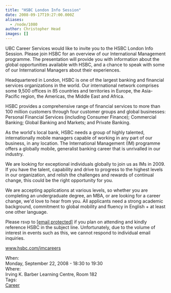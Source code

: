 ```yaml
---
title: "HSBC London Info Session"
date: 2008-09-17T19:27:00.000Z
aliases:
  - /node/1080
author: Christopher Head
images: []
---
```


<div class="field field-name-body field-type-text-with-summary field-label-hidden"><div class="field-items"><div class="field-item even"><p>UBC Career Services would like to invite you to the HSBC London Info Session. Please join HSBC for an overview of our International Management programme. The presentation will provide you with information about the global opportunities available with HSBC, and a chance to speak with some of our International Managers about their experiences.</p>
<!--break--><p>Headquartered in London, HSBC is one of the largest banking and financial services organizations in the world.  Our international network comprises some 9,500 offices in 85 countries and territories in Europe, the Asia-Pacific region, the Americas, the Middle East and Africa.</p>
<p>HSBC provides a comprehensive range of financial services to more than 100 million customers through four customer groups and global businesses:  Personal Financial Services (including Consumer Finance); Commercial Banking; Global Banking and Markets; and Private Banking.</p>
<p>As the world&apos;s local bank, HSBC needs a group of highly talented, internationally mobile managers capable of working in any part of our business, in any location.  The International Management (IM) programme offers a globally mobile, generalist banking career that is unrivalled in our industry.  </p>
<p>We are looking for exceptional individuals globally to join us as IMs in 2009.  If you have the talent, capability and drive to progress to the highest levels in our organization, and relish the challenges and rewards of continual change, this could be the right opportunity for you.</p>
<p>We are accepting applications at various levels, so whether you are completing an undergraduate degree, an MBA, or are looking for a career change, we&apos;d love to hear from you.  All applicants need a strong academic background, commitment to global mobility and fluency in English + at least one other language.</p>
<p>Please rsvp to <a href="/cdn-cgi/l/email-protection#a3c0c2d1c6c6d18dd0c6d1d5cac0c6d0e3d6c1c08dc0c2"><span class="__cf_email__" data-cfemail="335052415656411d405641455a505640734651501d5052">[email&#xA0;protected]</span></a> if you plan on attending and kindly reference HSBC in the subject line. Unfortunately, due to the volume of interest in events such as this, we cannot respond to individual email inquiries.</p>
<p><a href="http://www.hsbc.com/imcareers">www.hsbc.com/imcareers</a></p>
</div></div></div><div class="field field-name-field-dates field-type-datetime field-label-above"><div class="field-label">When:&#xA0;</div><div class="field-items"><div class="field-item even"><span class="date-display-single">Monday, September 22, 2008 - <span class="date-display-range"><span class="date-display-start">18:30</span> to <span class="date-display-end">19:30</span></span></span></div></div></div><div class="field field-name-field-location field-type-text field-label-above"><div class="field-label">Where:&#xA0;</div><div class="field-items"><div class="field-item even">Irving K. Barber Learning Centre, Room 182</div></div></div>    <footer>
    <div class="field field-name-field-tags field-type-taxonomy-term-reference field-label-above"><div class="field-label">Tags:&#xA0;</div><div class="field-items"><div class="field-item even"><a href="/career">Career</a></div></div></div>      </footer>
